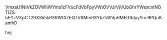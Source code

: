 VmxaU1NtVkZOVWhWYms1cFVucFdVbFpyVWtOVVJrVjVUbGhrYWsxcmNGTlZS
bEYzVXpCT2RXSkhkR3RWClZEQTVRMmR3YkZsWVp6MEtDblpyYnc9PQoKamh0

hnj